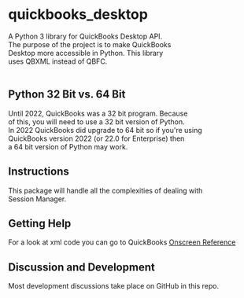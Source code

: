 <h1>quickbooks_desktop</h1> 
A Python 3 library for QuickBooks Desktop API. <br>
The purpose of the project is to make QuickBooks <br>
Desktop more accessible in Python. This library <br>
uses QBXML instead of QBFC. <br>
<br>
<h2>Python 32 Bit vs. 64 Bit</h2>
Until 2022, QuickBooks was a 32 bit program.  Because <br>
of this, you will need to use a 32 bit version of Python. <br>
In 2022 QuickBooks did upgrade to 64 bit so if you're using <br>
QuickBooks version 2022 (or 22.0 for Enterprise) then <br>
a 64 bit version of Python may work.

<h2>Instructions</h2>
This package will handle all the complexities of dealing with<br>
Session Manager.

<h2>Getting Help</h2>
For a look at xml code you can go to QuickBooks <a href="https://static.developer.intuit.com/qbSDK-current/common/newosr/index.html">Onscreen Reference</a>
<h2>Discussion and Development</h2>
Most development discussions take place on GitHub in this repo. 